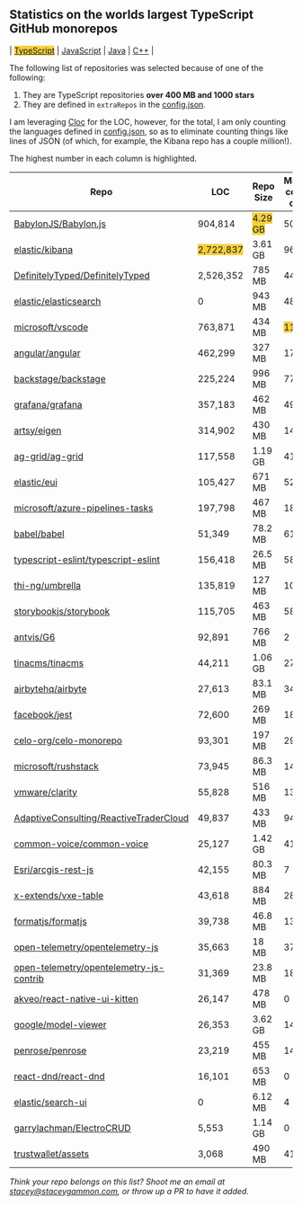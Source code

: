 
## Statistics on the worlds largest TypeScript GitHub monorepos

| <span style="background-color: #F4D03F">[TypeScript](./TypeScript.md)</span> | [JavaScript](./JavaScript.md) | [Java](./Java.md) | [C++](./C++.md) | 

The following list of repositories was selected because of one of the following:
1. They are TypeScript repositories **over 400 MB and 1000 stars**
2. They are defined in `extraRepos` in the [config.json](https://github.com/stacey-gammon/repo-stats/blob/main/config.json).

I am leveraging [Cloc](https://github.com/AlDanial/cloc) for the LOC, however, for the total, I am only counting the languages defined in [config.json](https://github.com/stacey-gammon/repo-stats/blob/main/config.json), so as to eliminate counting things like lines of JSON (of which, for example, the Kibana repo has a couple million!).

The highest number in each column is highlighted.

| Repo |  LOC | Repo Size | Monthly commit count | Monthly committer count |
| -----|----------------------|-----------|------------------|----------------|
| [BabylonJS/Babylon.js](https://github.com/BabylonJS/Babylon.js) |  904,814 | <span style="background-color: #F4D03F">4.29 GB</span> | 506 | 26 🤓 | 
| [elastic/kibana](https://github.com/elastic/kibana) |  <span style="background-color: #F4D03F">2,722,837</span> | 3.61 GB | 962 | 182 🤓 | 
| [DefinitelyTyped/DefinitelyTyped](https://github.com/DefinitelyTyped/DefinitelyTyped) |  2,526,352 | 785 MB | 446 | <span style="background-color: #F4D03F">305</span> 🤓 | 
| [elastic/elasticsearch](https://github.com/elastic/elasticsearch) |  0 | 943 MB | 484 | 83 🤓 | 
| [microsoft/vscode](https://github.com/microsoft/vscode) |  763,871 | 434 MB | <span style="background-color: #F4D03F">1135</span> | 65 🤓 | 
| [angular/angular](https://github.com/angular/angular) |  462,299 | 327 MB | 170 | 41 🤓 | 
| [backstage/backstage](https://github.com/backstage/backstage) |  225,224 | 996 MB | 779 | 78 🤓 | 
| [grafana/grafana](https://github.com/grafana/grafana) |  357,183 | 462 MB | 494 | 100 🤓 | 
| [artsy/eigen](https://github.com/artsy/eigen) |  314,902 | 430 MB | 143 | 23 🤓 | 
| [ag-grid/ag-grid](https://github.com/ag-grid/ag-grid) |  117,558 | 1.19 GB | 419 | 11 🤓 | 
| [elastic/eui](https://github.com/elastic/eui) |  105,427 | 671 MB | 52 | 12 🤓 | 
| [microsoft/azure-pipelines-tasks](https://github.com/microsoft/azure-pipelines-tasks) |  197,798 | 467 MB | 18 | 10 🤓 | 
| [babel/babel](https://github.com/babel/babel) |  51,349 | 78.2 MB | 61 | 12 🤓 | 
| [typescript-eslint/typescript-eslint](https://github.com/typescript-eslint/typescript-eslint) |  156,418 | 26.5 MB | 58 | 13 🤓 | 
| [thi-ng/umbrella](https://github.com/thi-ng/umbrella) |  135,819 | 127 MB | 100 | 1 🤓 | 
| [storybookjs/storybook](https://github.com/storybookjs/storybook) |  115,705 | 463 MB | 584 | 29 🤓 | 
| [antvis/G6](https://github.com/antvis/G6) |  92,891 | 766 MB | 2 | 1 🤓 | 
| [tinacms/tinacms](https://github.com/tinacms/tinacms) |  44,211 | 1.06 GB | 277 | 8 🤓 | 
| [airbytehq/airbyte](https://github.com/airbytehq/airbyte) |  27,613 | 83.1 MB | 345 | 75 🤓 | 
| [facebook/jest](https://github.com/facebook/jest) |  72,600 | 269 MB | 18 | 15 🤓 | 
| [celo-org/celo-monorepo](https://github.com/celo-org/celo-monorepo) |  93,301 | 197 MB | 29 | 14 🤓 | 
| [microsoft/rushstack](https://github.com/microsoft/rushstack) |  73,945 | 86.3 MB | 140 | 13 🤓 | 
| [vmware/clarity](https://github.com/vmware/clarity) |  55,828 | 516 MB | 13 | 8 🤓 | 
| [AdaptiveConsulting/ReactiveTraderCloud](https://github.com/AdaptiveConsulting/ReactiveTraderCloud) |  49,837 | 433 MB | 94 | 4 🤓 | 
| [common-voice/common-voice](https://github.com/common-voice/common-voice) |  25,127 | 1.42 GB | 417 | 100 🤓 | 
| [Esri/arcgis-rest-js](https://github.com/Esri/arcgis-rest-js) |  42,155 | 80.3 MB | 7 | 2 🤓 | 
| [x-extends/vxe-table](https://github.com/x-extends/vxe-table) |  43,618 | 884 MB | 28 | 2 🤓 | 
| [formatjs/formatjs](https://github.com/formatjs/formatjs) |  39,738 | 46.8 MB | 13 | 6 🤓 | 
| [open-telemetry/opentelemetry-js](https://github.com/open-telemetry/opentelemetry-js) |  35,663 | 18 MB | 37 | 18 🤓 | 
| [open-telemetry/opentelemetry-js-contrib](https://github.com/open-telemetry/opentelemetry-js-contrib) |  31,369 | 23.8 MB | 18 | 11 🤓 | 
| [akveo/react-native-ui-kitten](https://github.com/akveo/react-native-ui-kitten) |  26,147 | 478 MB | 0 | 0 🤓 | 
| [google/model-viewer](https://github.com/google/model-viewer) |  26,353 | 3.62 GB | 14 | 2 🤓 | 
| [penrose/penrose](https://github.com/penrose/penrose) |  23,219 | 455 MB | 14 | 5 🤓 | 
| [react-dnd/react-dnd](https://github.com/react-dnd/react-dnd) |  16,101 | 653 MB | 0 | 0 🤓 | 
| [elastic/search-ui](https://github.com/elastic/search-ui) |  0 | 6.12 MB | 4 | 2 🤓 | 
| [garrylachman/ElectroCRUD](https://github.com/garrylachman/ElectroCRUD) |  5,553 | 1.14 GB | 0 | 0 🤓 | 
| [trustwallet/assets](https://github.com/trustwallet/assets) |  3,068 | 490 MB | 411 | 214 🤓 | 


_Think your repo belongs on this list? Shoot me an email at stacey@staceygammon.com, or throw up a PR to have it added._
